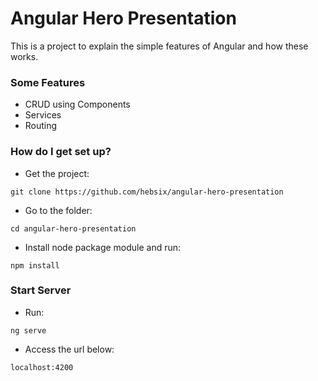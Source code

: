 # Angular Hero Presentation

This is a project to explain the simple features of Angular and how these works.

### Some Features

* CRUD using Components
* Services
* Routing


### How do I get set up? ###

* Get the project:
```
git clone https://github.com/hebsix/angular-hero-presentation
```
* Go to the folder:
```
cd angular-hero-presentation
``` 

* Install node package module and run:
```
npm install
``` 

### Start Server ###

* Run:
```
ng serve
``` 

* Access the url below:
```
localhost:4200
```


